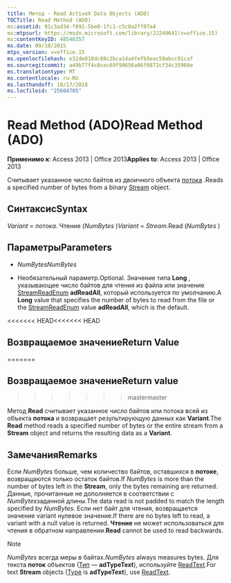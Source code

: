 ```yaml
---
title: Метод - Read ActiveX Data Objects (ADO)
TOCTitle: Read Method (ADO)
ms:assetid: 91c3ad34-f891-5be0-1fc1-c5c8a2ff07a4
ms:mtpsurl: https://msdn.microsoft.com/library/JJ249641(v=office.15)
ms:contentKeyID: 48546357
ms.date: 09/18/2015
mtps_version: v=office.15
ms.openlocfilehash: e32de818dc88c2bca14a4fefb5eac59abcc91caf
ms.sourcegitcommit: a49b77f4c8cec69f90656a86f0872cf34c35968e
ms.translationtype: MT
ms.contentlocale: ru-RU
ms.lasthandoff: 10/17/2018
ms.locfileid: "25604705"
---
```

# <a name="read-method-ado"></a><span data-ttu-id="6d30f-102">Read Method (ADO)</span><span class="sxs-lookup"><span data-stu-id="6d30f-102">Read Method (ADO)</span></span>


<span data-ttu-id="6d30f-103">**Применимо к**: Access 2013 | Office 2013</span><span class="sxs-lookup"><span data-stu-id="6d30f-103">**Applies to**: Access 2013 | Office 2013</span></span>

<span data-ttu-id="6d30f-104">Считывает указанное число байтов из двоичного объекта [потока](stream-object-ado.md) .</span><span class="sxs-lookup"><span data-stu-id="6d30f-104">Reads a specified number of bytes from a binary [Stream](stream-object-ado.md) object.</span></span>

## <a name="syntax"></a><span data-ttu-id="6d30f-105">Синтаксис</span><span class="sxs-lookup"><span data-stu-id="6d30f-105">Syntax</span></span>

<span data-ttu-id="6d30f-106">*Variant* = *потока*. Чтение (*NumBytes* )</span><span class="sxs-lookup"><span data-stu-id="6d30f-106">*Variant* = *Stream*.Read (*NumBytes* )</span></span>

## <a name="parameters"></a><span data-ttu-id="6d30f-107">Параметры</span><span class="sxs-lookup"><span data-stu-id="6d30f-107">Parameters</span></span>

  - <span data-ttu-id="6d30f-108">*NumBytes*</span><span class="sxs-lookup"><span data-stu-id="6d30f-108">*NumBytes*</span></span>

  - <span data-ttu-id="6d30f-109">Необязательный параметр.</span><span class="sxs-lookup"><span data-stu-id="6d30f-109">Optional.</span></span> <span data-ttu-id="6d30f-110">Значение типа **Long** , указывающее число байтов для чтения из файла или значение [StreamReadEnum](streamreadenum.md) **adReadAll**, который используется по умолчанию.</span><span class="sxs-lookup"><span data-stu-id="6d30f-110">A **Long** value that specifies the number of bytes to read from the file or the [StreamReadEnum](streamreadenum.md) value **adReadAll**, which is the default.</span></span>

<span data-ttu-id="6d30f-111"><<<<<<< HEAD</span><span class="sxs-lookup"><span data-stu-id="6d30f-111"><<<<<<< HEAD</span></span>
## <a name="return-value"></a><span data-ttu-id="6d30f-112">Возвращаемое значение</span><span class="sxs-lookup"><span data-stu-id="6d30f-112">Return Value</span></span>
=======
## <a name="return-value"></a><span data-ttu-id="6d30f-113">Возвращаемое значение</span><span class="sxs-lookup"><span data-stu-id="6d30f-113">Return value</span></span>
>>>>>>> <span data-ttu-id="6d30f-114">master</span><span class="sxs-lookup"><span data-stu-id="6d30f-114">master</span></span>

<span data-ttu-id="6d30f-115">Метод **Read** считывает указанное число байтов или потока всей из объекта **потока** и возвращает результирующую данных как **Variant**.</span><span class="sxs-lookup"><span data-stu-id="6d30f-115">The **Read** method reads a specified number of bytes or the entire stream from a **Stream** object and returns the resulting data as a **Variant**.</span></span>

## <a name="remarks"></a><span data-ttu-id="6d30f-116">Замечания</span><span class="sxs-lookup"><span data-stu-id="6d30f-116">Remarks</span></span>

<span data-ttu-id="6d30f-117">Если *NumBytes* больше, чем количество байтов, оставшихся в **потоке**, возвращаются только остаток байтов.</span><span class="sxs-lookup"><span data-stu-id="6d30f-117">If *NumBytes* is more than the number of bytes left in the **Stream**, only the bytes remaining are returned.</span></span> <span data-ttu-id="6d30f-118">Данные, прочитанные не дополняется в соответствии с *NumBytes*заданной длины.</span><span class="sxs-lookup"><span data-stu-id="6d30f-118">The data read is not padded to match the length specified by *NumBytes*.</span></span> <span data-ttu-id="6d30f-119">Если нет байт для чтения, возвращается значение variant нулевое значение.</span><span class="sxs-lookup"><span data-stu-id="6d30f-119">If there are no bytes left to read, a variant with a null value is returned.</span></span> <span data-ttu-id="6d30f-120">**Чтение** не может использоваться для чтения в обратном направлении.</span><span class="sxs-lookup"><span data-stu-id="6d30f-120">**Read** cannot be used to read backwards.</span></span>


> [!NOTE]
> <P><span data-ttu-id="6d30f-121"><EM>NumBytes</EM> всегда меры в байтах.</span><span class="sxs-lookup"><span data-stu-id="6d30f-121"><EM>NumBytes</EM> always measures bytes.</span></span> <span data-ttu-id="6d30f-122">Для текста <STRONG>поток</STRONG> объектов (<A href="type-property-ado-stream.md">Тип</A> — <STRONG>adTypeText</STRONG>), используйте <A href="readtext-method-ado.md">ReadText</A>.</span><span class="sxs-lookup"><span data-stu-id="6d30f-122">For text <STRONG>Stream</STRONG> objects (<A href="type-property-ado-stream.md">Type</A> is <STRONG>adTypeText</STRONG>), use <A href="readtext-method-ado.md">ReadText</A>.</span></span></P>


